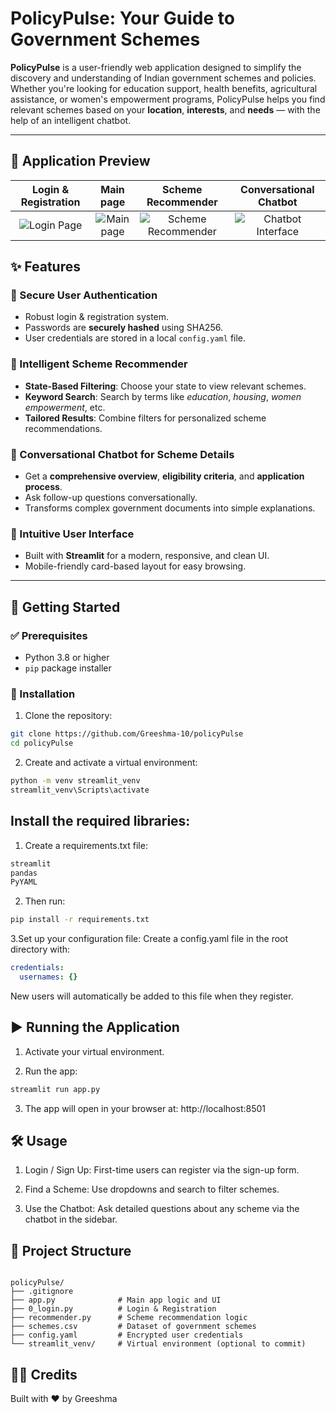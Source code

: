 # PolicyPulse: Your Guide to Government Schemes

**PolicyPulse** is a user-friendly web application designed to simplify the discovery and understanding of Indian government schemes and policies. Whether you're looking for education support, health benefits, agricultural assistance, or women's empowerment programs, PolicyPulse helps you find relevant schemes based on your **location**, **interests**, and **needs** — with the help of an intelligent chatbot.

---

## 📸 Application Preview

| Login & Registration | Main page | Scheme Recommender | Conversational Chatbot |
| :---: | :---: | :---: | :---: |
| ![Login Page](https://github.com/user-attachments/assets/5537376a-c928-45ff-a410-42ad6c4168bd) |![Main page](https://github.com/user-attachments/assets/89ba0c2a-2d0b-4b9a-97b0-7e912b9a24d5 ) | ![Scheme Recommender](https://github.com/user-attachments/assets/36486ac6-ec36-4555-9d38-92d7b781a3c6) | ![Chatbot Interface](https://github.com/user-attachments/assets/8289adb9-455e-42f4-980e-bb59cab7181b) |

## ✨ Features

### 🔐 Secure User Authentication
- Robust login & registration system.
- Passwords are **securely hashed** using SHA256.
- User credentials are stored in a local `config.yaml` file.

### 🧠 Intelligent Scheme Recommender
- **State-Based Filtering**: Choose your state to view relevant schemes.
- **Keyword Search**: Search by terms like _education_, _housing_, _women empowerment_, etc.
- **Tailored Results**: Combine filters for personalized scheme recommendations.

### 💬 Conversational Chatbot for Scheme Details
- Get a **comprehensive overview**, **eligibility criteria**, and **application process**.
- Ask follow-up questions conversationally.
- Transforms complex government documents into simple explanations.

### 🎨 Intuitive User Interface
- Built with **Streamlit** for a modern, responsive, and clean UI.
- Mobile-friendly card-based layout for easy browsing.

---

## 🚀 Getting Started

### ✅ Prerequisites
- Python 3.8 or higher
- `pip` package installer

### 🔧 Installation

1. Clone the repository:
```bash
git clone https://github.com/Greeshma-10/policyPulse
cd policyPulse
```

2. Create and activate a virtual environment:
```bash
python -m venv streamlit_venv
streamlit_venv\Scripts\activate
```

## Install the required libraries:

1. Create a requirements.txt file:

```txt
streamlit
pandas
PyYAML
```
2. Then run:
```bash
pip install -r requirements.txt
```
3.Set up your configuration file:
Create a config.yaml file in the root directory with:

```yaml
credentials:
  usernames: {}
```
New users will automatically be added to this file when they register.

## ▶️ Running the Application
1. Activate your virtual environment.

2. Run the app:

```bash
streamlit run app.py
```
3. The app will open in your browser at: http://localhost:8501

## 🛠️ Usage
1. Login / Sign Up: First-time users can register via the sign-up form.

2. Find a Scheme: Use dropdowns and search to filter schemes.

3. Use the Chatbot: Ask detailed questions about any scheme via the chatbot in the sidebar.

## 📁 Project Structure
```pgsql

policyPulse/
├── .gitignore
├── app.py              # Main app logic and UI
├── 0_login.py          # Login & Registration
├── recommender.py      # Scheme recommendation logic
├── schemes.csv         # Dataset of government schemes
├── config.yaml         # Encrypted user credentials
└── streamlit_venv/     # Virtual environment (optional to commit)
```
## 👩‍💻 Credits
Built with ❤️ by Greeshma
